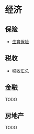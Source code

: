 # 经济



## 保险

- [生育保险](birth.md)



## 税收

- [税收汇总](TAX/summary.md)



## 金融

TODO



## 房地产

TODO

